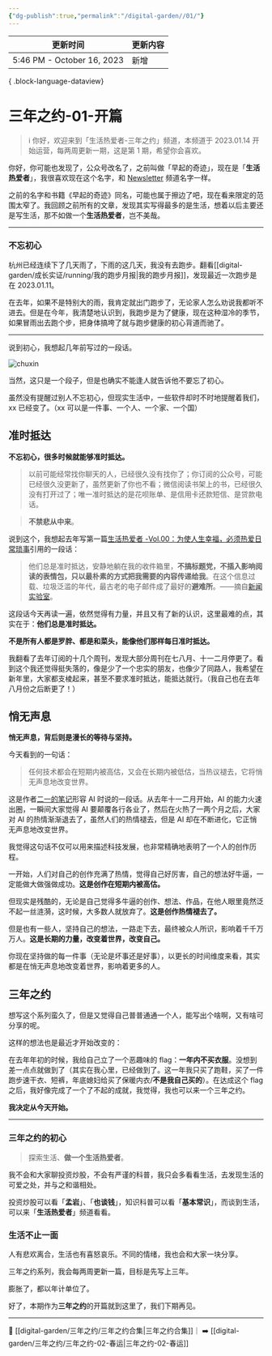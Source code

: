 ```yaml
---
{"dg-publish":true,"permalink":"/digital-garden//01/"}
---
```



| 更新时间                       | 更新内容 |
| -------------------------- | ---- |
| 5:46 PM - October 16, 2023 | 新增   |

{ .block-language-dataview}

# 三年之约-01-开篇

> ℹ️ 你好，欢迎来到「生活热爱者-三年之约」频道，本频道于 2023.01.14 开始运营，每两周更新一期，这是第 1 期，希望你会喜欢。

你好，你可能也发现了，公众号改名了，之前叫做「早起的奇迹」，现在是「**生活热爱者**」，我很喜欢现在这个名字，和 [Newsletter](https://kebafa.zhubai.love) 频道名字一样。

之前的名字和书籍《早起的奇迹》同名，可能也属于擦边了吧，现在看来限定的范围太窄了。我回顾之前所有的文章，发现其实写得最多的是生活，想着以后主要还是写生活，那不如做一个**生活热爱者**，岂不美哉。

---

### 不忘初心

杭州已经连续下了几天雨了，下雨的这几天，我没有去跑步。翻看[[digital-garden/成长实证/running/我的跑步月报\|我的跑步月报]]，发现最近一次跑步是在 2023.01.11。

在去年，如果不是特别大的雨，我肯定就出门跑步了，无论家人怎么劝说我都听不进去。但是在今年，我清楚地认识到，我跑步是为了健康，现在这种湿冷的季节，如果冒雨出去跑个步，把身体搞垮了就与跑步健康的初心背道而驰了。

---

说到初心，我想起几年前写过的一段话。

![chuxin](https://100-1258489360.cos.ap-shanghai.myqcloud.com/image-20230130130857501.png)

当然，这只是一个段子，但是也确实不能逢人就告诉他不要忘了初心。

虽然没有提醒过别人不忘初心，但现实生活中，一些软件却时不时地提醒着我们，xx 已经变了。（xx 可以是一件事、一个人、一个家、一个国）

## 准时抵达

**不忘初心，很多时候就能够准时抵达。**

> 以前可能经常找你聊天的人，已经很久没有找你了；你订阅的公众号，可能已经很久没更新了，虽然更新了你也不看；微信阅读书架上的书，已经很久没有打开过了；唯一准时抵达的是花呗账单、是信用卡还款短信、是贷款电话。

> **不禁悲从中来**。

说到这个，我想起去年写第一篇[生活热爱者 -Vol.00：为使人生幸福，必须热爱日常琐事](https://kebafa.zhubai.love/posts/2154679707290738688)引用的一段话：

> 他们总是准时抵达，安静地躺在我的收件箱里，**不搞标题党，不插入影响阅读的表情包，只以最朴素的方式把我需要的内容传递给我**。在这个信息过载、垃圾泛滥的年代，最古老的电子邮件成了最好的**避难所**。——摘自[新闻实验室](https://fangkc.cn/2016/10/newslab/)。

这段话今天再读一遍，依然觉得有力量，并且又有了新的认识，这里最难的点，其实在于：**他们总是准时抵达。**

**不是所有人都是罗胖、都是和菜头，能像他们那样每日准时抵达。**

我翻看了去年订阅的十几个周刊，发现大部分周刊在七八月、十一二月停更了。看到这个我还觉得挺失落的，像是少了一个忠实的朋友，也像少了同路人，我希望在新年里，大家都支棱起来，甚至不要求准时抵达，能抵达就行。（我自己也在去年八月份之后断更了！）

## 悄无声息

**悄无声息，背后则是漫长的等待与坚持。**

今天看到的一句话：

> 任何技术都会在短期内被高估，又会在长期内被低估，当热议褪去，它将悄无声息地改变世界。

这是作者[二一的笔记](https://space.bilibili.com/319417)形容 AI 时说的一段话。从去年十一二月开始，AI 的能力火速出圈，一瞬间大家觉得 AI 要颠覆各行各业了，然后在火热了一两个月之后，大家对 AI 的热情渐渐退去了，虽然人们的热情褪去，但是 AI 却在不断进化，它正悄无声息地改变世界。

我觉得这句话不仅可以用来描述科技发展，也非常精确地表明了一个人的创作历程。

一开始，人们对自己的创作充满了热情，觉得自己好厉害，自己的想法好牛逼，一定能做大做强做成功。**这是创作在短期内被高估。**

但现实是残酷的，无论是自己觉得多牛逼的创作、想法、作品，在他人眼里竟然泛不起一丝涟漪，这时候，大多数人就放弃了。**这是创作热情褪去了。**

但是也有一些人，坚持自己的想法，一路走下去，最终被众人所识，影响着千千万万人。**这是长期的力量，改变着世界，改变自己。**

你现在坚持做的每一件事（无论是坏事还是好事），以更长的时间维度来看，其实都是在悄无声息地改变着世界，影响着更多的人。

## 三年之约

想写这个系列蛮久了，但是又觉得自己普普通通一个人，能写出个啥啊，又有啥可分享的呢。

这样的想法也是最近才开始改变的：

在去年年初的时候，我给自己立了一个恶趣味的 flag：**一年内不买衣服**。没想到差一点点就做到了（其实在我心里，已经做到了。这一年我只买了跑鞋，买了一件跑步速干衣、短裤，年底媳妇给买了保暖内衣/**不是我自己买的**）。在达成这个 flag 之后，我好像完成了一个了不起的成就，我觉得，我也可以来一个三年之约。

**我决定从今天开始。**

---

### 三年之约的初心

> 探索生活、**做一个生活热爱者**。

我不会和大家聊投资炒股，不会有严谨的科普，我只会多看看生活，去发现生活的可爱之处，并与之和谐相处。

投资炒股可以看「**孟岩**」、「**也谈钱**」，知识科普可以看「**基本常识**」，而谈到生活，可以来「**生活热爱者**」频道看看。

### 生活不止一面

人有悲欢离合，生活也有喜怒哀乐。不同的情绪，我也会和大家一块分享。

三年之约系列，我会每两周更新一篇，目标是先写上三年。

膨胀了，都以年计单位了。

好了，本期作为**三年之约**的开篇就到这里了，我们下期再见。

---

📑 [[digital-garden/三年之约/三年之约合集\|三年之约合集]]｜ ➡️ [[digital-garden/三年之约/三年之约-02-春运\|三年之约-02-春运]]

